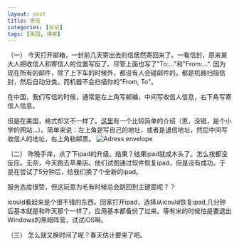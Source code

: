 ```yaml
---
layout: post
title: 寄信
categories: [日记]
tags: [美国, 博客]
---
```

（一）
今天打开邮箱，一封前几天寄出去的信居然寄回来了。一看信封，原来某大人把收信人和寄信人的位置写反了。尽管上面也写了"To:..."和"From:...". 因为现在所有的邮件，除了上下车的时候外，都没有人会碰邮件的。都是机器扫描信封，然后自动分类。而机器不会扫描你的"From, To"。

在中国，我们写信的时候，通常是左上角写邮编，中间写收信人信息，右下角写寄信人信息。

但是在美国，格式却又不一样了。[这里](http://www.nhcs.net/parsley/curriculum/postal/envelope.html)有一个比较简单的介绍（恩，没错，是个小学的网站...）。简单来说：左上角是写自己的地址，或者是退信地址，然后中间写收信人的地址，右上角粘邮票。
![Adress envelope](http://i.imgur.com/wefLWam.jpg)

（二）
昨晚手痒，点了下ipad的升级。结果？结果ipad就成木头了。怎么按都没反应。无奈，今天跑去苹果店。他们试图通过软件恢复ipad，但是没有成功。于是在尝试了5分钟后，给我们换了个全新的ipad。

服务态度很赞，但这玩意为毛有时候总会跳回到主键面呢？？

icould看起来是个很不错的东西。回家打开ipad，选择从icould恢复ipad,几分钟后基本就是和昨天那个一样了。应用基本都备份了过来。等有米的时候怕是要退出Windows的黑暗阵营，试试iOS啊。

（三）
怎么就又换时间了呢？春天估计要来了吧。
